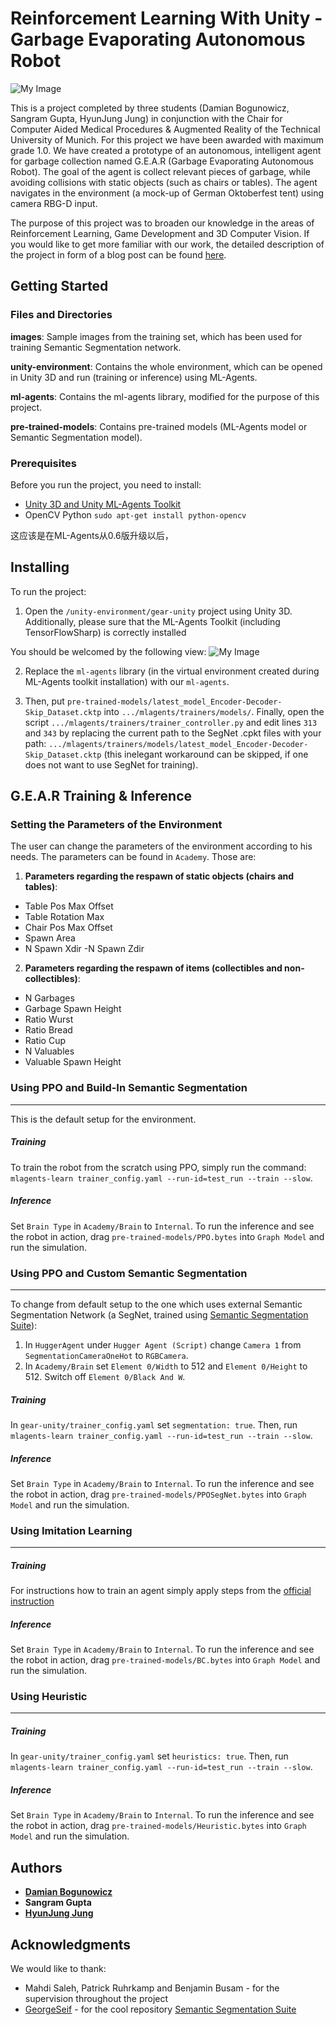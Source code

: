 # Reinforcement Learning With Unity - Garbage Evaporating Autonomous Robot
![My Image](/GEAR-cover.png)

This is a project completed by three students (Damian Bogunowicz, Sangram Gupta, HyunJung Jung) in conjunction with the Chair for Computer Aided Medical Procedures & Augmented Reality of the Technical University of Munich. For this project we have been awarded with maximum grade 1.0. We have created a prototype of an autonomous, intelligent agent for garbage collection named G.E.A.R (Garbage Evaporating Autonomous Robot). The goal of the agent is collect relevant pieces of garbage, while avoiding collisions with static objects (such as chairs or tables). The agent navigates in the environment (a mock-up of German Oktoberfest tent) using camera RBG-D input.

The purpose of this project was to broaden our knowledge in the areas of Reinforcement Learning, Game Development and 3D Computer Vision. If you would like to get more familiar with our work, the detailed description of the project in form of a blog post can be found [here](https://dtransposed.github.io/blog/GEAR.html).

## Getting Started

### Files and Directories

__images__: Sample images from the training set, which has been used for training Semantic Segmentation network.

__unity-environment__: Contains the whole environment, which can be opened in Unity 3D and run (training or inference) using ML-Agents.

__ml-agents__: Contains the ml-agents library, modified for the purpose of this project.

__pre-trained-models__: Contains pre-trained models (ML-Agents model or Semantic Segmentation model).

### Prerequisites

Before you run the project, you need to install:

* [Unity 3D and Unity ML-Agents Toolkit](https://github.com/Unity-Technologies/ml-agents/blob/master/docs/Installation.md) 
* OpenCV Python ```sudo apt-get install python-opencv```

这应该是在ML-Agents从0.6版升级以后，

## Installing

To run the project:

1. Open the ```/unity-environment/gear-unity``` project using Unity 3D. Additionally, please sure that the ML-Agents Toolkit (including TensorFlowSharp) is correctly installed

You should be welcomed by the following view:
![My Image](/menu.png)


2. Replace the ```ml-agents``` library (in the virtual environment created during ML-Agents toolkit installation) with our ```ml-agents```.  

3. Then, put ```pre-trained-models/latest_model_Encoder-Decoder-Skip_Dataset.cktp``` into ```.../mlagents/trainers/models/```. Finally, open the script ```.../mlagents/trainers/trainer_controller.py``` and edit lines ```313``` and ```343``` by replacing the current path to the SegNet .cpkt files with your path: ```.../mlagents/trainers/models/latest_model_Encoder-Decoder-Skip_Dataset.cktp``` (this inelegant workaround can be skipped, if one does not want to use SegNet for training).

## G.E.A.R Training & Inference

### Setting the Parameters of the Environment 

The user can change the parameters of the environment according to his needs. The parameters can be found in ```Academy```. Those are:
1. __Parameters regarding the respawn of static objects (chairs and tables)__:
  - Table Pos Max Offset
  - Table Rotation Max
  - Chair Pos Max Offset
  - Spawn Area
  - N Spawn Xdir
   -N Spawn Zdir
2. __Parameters regarding the respawn of items (collectibles and non-collectibles)__:
  - N Garbages
  - Garbage Spawn Height
  - Ratio Wurst
  - Ratio Bread
  - Ratio Cup
  - N Valuables
  - Valuable Spawn Height

### Using PPO and Build-In Semantic Segmentation
---
This is the default setup for the environment.

##### Training
To train the robot from the scratch using PPO, simply run the command:
```mlagents-learn trainer_config.yaml --run-id=test_run --train --slow```.

##### Inference
Set ```Brain Type``` in ```Academy/Brain``` to ```Internal```. To run the inference and see the robot in action, drag ```pre-trained-models/PPO.bytes``` into ```Graph Model``` and run the simulation.

### Using PPO and Custom Semantic Segmentation
---
To change from default setup to the one which uses external Semantic Segmentation Network (a SegNet, trained using [Semantic Segmentation Suite](https://github.com/GeorgeSeif/Semantic-Segmentation-Suite)):

1. In ```HuggerAgent``` under ```Hugger Agent (Script)``` change ```Camera 1``` from ```SegmentationCameraOneHot``` to ```RGBCamera```.
2. In ```Academy/Brain``` set ```Element 0/Width``` to 512 and ```Element 0/Height``` to 512. Switch off ```Element 0/Black And W```.

##### Training
In ```gear-unity/trainer_config.yaml``` set ```segmentation: true```. Then, run ```mlagents-learn trainer_config.yaml --run-id=test_run --train --slow```.

##### Inference
Set ```Brain Type``` in ```Academy/Brain``` to ```Internal```. To run the inference and see the robot in action, drag ```pre-trained-models/PPOSegNet.bytes``` into ```Graph Model``` and run the simulation.

### Using Imitation Learning
---
##### Training
For instructions how to train an agent simply apply steps from the [official instruction](https://blogs.unity3d.com/2018/05/24/imitation-learning-in-unity-the-workflow/)
##### Inference
Set ```Brain Type``` in ```Academy/Brain``` to ```Internal```. To run the inference and see the robot in action, drag ```pre-trained-models/BC.bytes``` into ```Graph Model``` and run the simulation.

### Using Heuristic
---
##### Training
In ```gear-unity/trainer_config.yaml``` set ```heuristics: true```. Then, run ```mlagents-learn trainer_config.yaml --run-id=test_run --train --slow```.
##### Inference
Set ```Brain Type``` in ```Academy/Brain``` to ```Internal```. To run the inference and see the robot in action, drag ```pre-trained-models/Heuristic.bytes``` into ```Graph Model``` and run the simulation.

## Authors

* **[Damian Bogunowicz](https://dtransposed.github.io)** 
* **Sangram Gupta**
* **[HyunJung Jung](https://www.linkedin.com/in/hyun-jun-jung-1a5b45107)**

## Acknowledgments
We would like to thank:

* Mahdi Saleh, Patrick Ruhrkamp and  Benjamin Busam - for the supervision throughout the project
* [GeorgeSeif](https://github.com/GeorgeSeif) - for the cool repository [Semantic Segmentation Suite](https://github.com/GeorgeSeif/Semantic-Segmentation-Suite)
